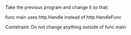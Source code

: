 
Take the previous program and change it so that:

func main uses http.Handle instead of http.HandleFunc

Contstraint: Do not change anything outside of func main